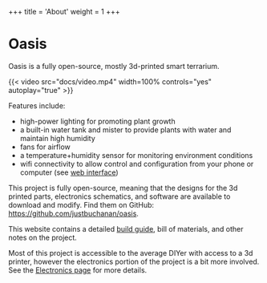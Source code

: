 +++
title = 'About'
weight = 1
+++

# Oasis

Oasis is a fully open-source, mostly 3d-printed smart terrarium.

{{< video src="docs/video.mp4" width=100% controls="yes" autoplay="true" >}}

Features include:

- high-power lighting for promoting plant growth
- a built-in water tank and mister to provide plants with water and maintain high humidity
- fans for airflow
- a temperature+humidity sensor for monitoring environment conditions
- wifi connectivity to allow control and configuration from your phone or computer (see [web interface](/docs/usage_guide/#web-interface))

This project is fully open-source, meaning that the designs for the 3d printed parts, electronics schematics, and software are available to download and modify. Find them on GitHub: https://github.com/justbuchanan/oasis.

This website contains a detailed [build guide](/docs/build_guide), bill of materials, and other notes on the project.

Most of this project is accessible to the average DIYer with access to a 3d printer, however the electronics portion of the project is a bit more involved. See the [Electronics page](/docs/electronics) for more details.
